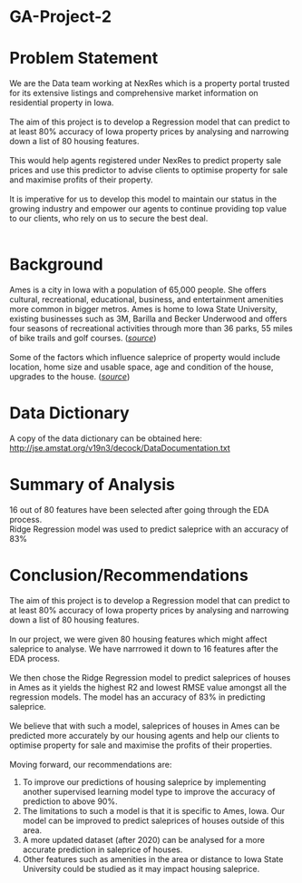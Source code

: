 # GA-Project-2

# Problem Statement
We are the Data team working at NexRes which is a property portal trusted for its extensive listings and comprehensive market information on residential property in Iowa.<br><br>
The aim of this project is to develop a Regression model that can predict to at least 80% accuracy of Iowa property prices by analysing and narrowing down a list of 80 housing features.<br><br>
This would help agents registered under NexRes to predict property sale prices and use this predictor to advise clients to optimise property for sale and maximise profits of their property.<br><br>
It is imperative for us to develop this model to maintain our status in the growing industry and empower our agents to continue providing top value to our clients, who rely on us to secure the best deal.<br><br>

# Background
Ames is a city in Iowa with a population of 65,000 people. She offers cultural, recreational, educational, business, and entertainment amenities more common in bigger metros. Ames is home to Iowa State University, existing businesses such as 3M, Barilla and Becker Underwood and offers four seasons of recreational activities through more than 36 parks, 55 miles of bike trails and golf courses. ([*source*](https://www.cityofames.org/about-ames/about-ames))<br><br>
Some of the factors which influence saleprice of property would include location, home size and usable space, age and condition of the house, upgrades to the house. ([*source*](https://www.opendoor.com/w/blog/factors-that-influence-home-value))

# Data Dictionary
A copy of the data dictionary can be obtained here: http://jse.amstat.org/v19n3/decock/DataDocumentation.txt

# Summary of Analysis
16 out of 80 features have been selected after going through the EDA process.<br>
Ridge Regression model was used to predict saleprice with an accuracy of 83%

# Conclusion/Recommendations
The aim of this project is to develop a Regression model that can predict to at least 80% accuracy of Iowa property prices by analysing and narrowing down a list of 80 housing features.<br><br>
In our project, we were given 80 housing features which might affect saleprice to analyse. We have narrrowed it down to 16 features after the EDA process. <br><br>
We then chose the Ridge Regression model to predict saleprices of houses in Ames as it yields the highest R2 and lowest RMSE value amongst all the regression models. The model has an accuracy of 83% in predicting saleprice. <br><br>
We believe that with such a model, saleprices of houses in Ames can be predicted more accurately by our housing agents and help our clients to optimise property for sale and maximise the profits of their properties. <br><br>
Moving forward, our recommendations are:<br>
1. To improve our predictions of housing saleprice by implementing another supervised learning model type to improve the accuracy of prediction to above 90%. <br>
2. The limitations to such a model is that it is specific to Ames, Iowa. Our model can be improved to predict saleprices of houses outside of this area.<br>
3. A more updated dataset (after 2020) can be analysed for a more accurate prediction in saleprice of houses.<br>
4. Other features such as amenities in the area or distance to Iowa State University could be studied as it may impact housing saleprice.
